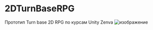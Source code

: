 # 2DTurnBaseRPG
 Прототип Turn base 2D RPG по курсам Unity Zenva 
 ![изображение](https://user-images.githubusercontent.com/79563332/199653794-4d2b1372-2baa-4d3e-9163-13c2ac13f081.png)


